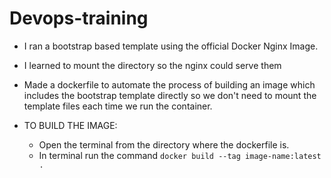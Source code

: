# Devops-training
- I ran a bootstrap based template using the official Docker Nginx Image.
- I learned to mount the directory so the nginx could serve them
- Made a dockerfile to automate the process of building an image which includes the bootstrap template directly so we don't need to mount the template files each time we run the container.


- TO BUILD THE IMAGE:
  -  Open the terminal from the directory where the dockerfile is.
  -  In terminal run the command ```docker build --tag image-name:latest .```
